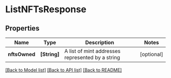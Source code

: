 # ListNFTsResponse

## Properties
Name | Type | Description | Notes
------------ | ------------- | ------------- | -------------
**nftsOwned** | **[String]** | A list of mint addresses represented by a string | [optional] 

[[Back to Model list]](../README.md#documentation-for-models) [[Back to API list]](../README.md#documentation-for-api-endpoints) [[Back to README]](../README.md)


